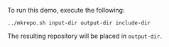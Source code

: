 To run this demo, execute the following:

    ../mkrepo.sh input-dir output-dir include-dir

The resulting repository will be placed in ```output-dir```.
